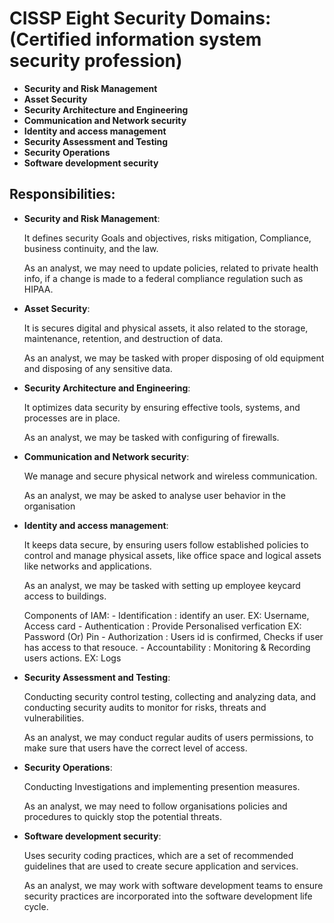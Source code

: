 # CISSP Eight Security Domains: (Certified information system security profession)

- **Security and Risk Management**
- **Asset Security**
- **Security Architecture and Engineering**
- **Communication and Network security**
- **Identity and access management**
- **Security Assessment and Testing**
- **Security Operations**
- **Software development security**

## Responsibilities:
- **Security and Risk Management**:

    It defines security Goals and objectives, risks mitigation, Compliance, business continuity, and the law.

    As an analyst, we may need to update policies, related to private health info, if a change is made to a federal compliance regulation such as HIPAA.

- **Asset Security**:

    It is secures digital and physical assets, it also related to the storage, maintenance, retention, and destruction of data.

    As an analyst, we may be tasked with proper disposing of old equipment and disposing of any sensitive data.

- **Security Architecture and Engineering**:

    It optimizes data security by ensuring effective tools, systems, and processes are in place.

    As an analyst, we may be tasked with configuring of firewalls.

- **Communication and Network security**:

    We manage and secure physical network and wireless communication.

    As an analyst, we may be asked to analyse user behavior in the organisation

- **Identity and access management**:

    It keeps data secure, by ensuring users follow established policies to control and manage physical assets, like office space and logical assets like networks and applications.

    As an analyst, we may be tasked with setting up employee keycard access to buildings.

  Components of IAM:
      - Identification : identify an user.                       EX: Username, Access card
      - Authentication : Provide Personalised verfication        EX: Password (Or) Pin
      - Authorization : Users id is confirmed, Checks if user has access to that resouce.
      - Accountability : Monitoring & Recording users actions.   EX: Logs
  
- **Security Assessment and Testing**:

   Conducting security control testing, collecting and analyzing data, and conducting security audits to monitor for risks, threats and vulnerabilities.

    As an analyst, we may conduct regular audits of users permissions, to make sure that users have the correct level of access.

- **Security Operations**:

  Conducting Investigations and implementing presention measures.

  As an analyst, we may need to follow organisations policies and procedures to quickly stop the potential threats.

- **Software development security**:

  Uses security coding practices, which are a set of recommended guidelines that are used to create secure application and services.

  As an analyst, we may work with software development teams to ensure security practices are incorporated into the software development life cycle.

  
